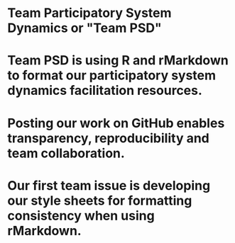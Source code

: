 # Team Participatory System Dynamics or "Team PSD"

# Team PSD is using R and rMarkdown to format our participatory system dynamics facilitation resources. 

# Posting our work on GitHub enables transparency, reproducibility and team collaboration. 

# Our first team issue is developing our style sheets for formatting consistency when using rMarkdown.
